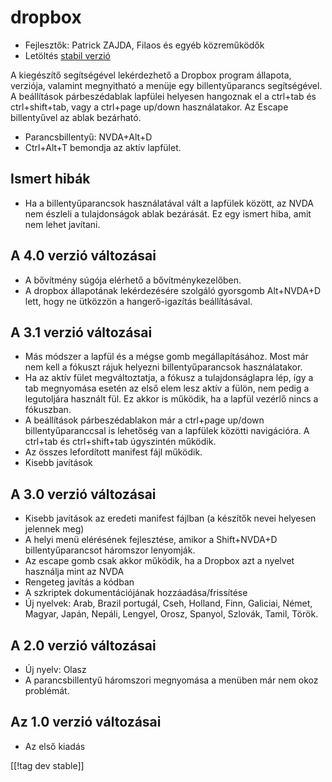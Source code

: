 # dropbox #

* Fejlesztők: Patrick ZAJDA, Filaos és egyéb közreműködők
* Letöltés [stabil verzió][1]

A kiegészítő segítségével lekérdezhető a Dropbox program állapota, verziója,
valamint megnyitható a menüje egy billentyűparancs segítségével. A
beállítások párbeszédablak lapfülei helyesen hangoznak el a ctrl+tab és
ctrl+shift+tab, vagy a ctrl+page up/down használatakor. Az Escape
billentyűvel az ablak bezárható.

* Parancsbillentyű: NVDA+Alt+D
* Ctrl+Alt+T bemondja az aktív lapfület.

## Ismert hibák ##

* Ha a billentyűparancsok használatával vált a lapfülek között, az NVDA nem észleli a tulajdonságok ablak bezárását.
Ez egy ismert hiba, amit nem lehet javítani.


## A 4.0 verzió változásai ##

* A bővítmény súgója elérhető a bővítménykezelőben.
* A dropbox állapotának lekérdezésére szolgáló gyorsgomb Alt+NVDA+D lett,
  hogy ne ütközzön a hangerő-igazítás beállításával.

## A 3.1 verzió változásai ##

* Más módszer a lapfül és a mégse gomb megállapításához. Most már nem kell a
  fókuszt rájuk helyezni billentyűparancsok használatakor.
* Ha az aktív fület megváltoztatja, a fókusz a tulajdonságlapra lép, így a
  tab megnyomása esetén az első elem lesz aktív a fülön, nem pedig a
  legutoljára használt fül. Ez akkor is működik, ha a lapfül vezérlő nincs a
  fókuszban.
* A beállítások párbeszédablakon már a ctrl+page up/down billentyűparanccsal
  is lehetőség van a lapfülek közötti navigációra. A ctrl+tab és
  ctrl+shift+tab úgyszintén működik.
* Az összes lefordított manifest fájl működik.
* Kisebb javítások

## A 3.0 verzió változásai ##

* Kisebb javítások az eredeti manifest fájlban (a készítők nevei helyesen
  jelennek meg)
* A helyi menü elérésének fejlesztése, amikor a Shift+NVDA+D
  billentyűparancsot háromszor lenyomják.
* Az escape gomb csak akkor működik, ha a Dropbox azt a nyelvet használja
  mint az NVDA
* Rengeteg javítás a kódban
* A szkriptek dokumentációjának hozzáadása/frissítése
* Új nyelvek: Arab, Brazil portugál, Cseh, Holland, Finn, Galiciai, Német,
  Magyar, Japán, Nepáli, Lengyel, Orosz, Spanyol, Szlovák, Tamil, Török.

## A 2.0 verzió változásai ##

* Új nyelv: Olasz
* A parancsbillentyű háromszori megnyomása a menüben már nem okoz problémát.

## Az 1.0 verzió változásai ##

* Az első kiadás

[[!tag dev stable]]

[1]: https://addons.nvda-project.org/files/get.php?file=dx
